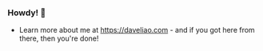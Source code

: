 ### Howdy! 👋

- Learn more about me at https://daveliao.com - and if you got here from there, then you're done!
